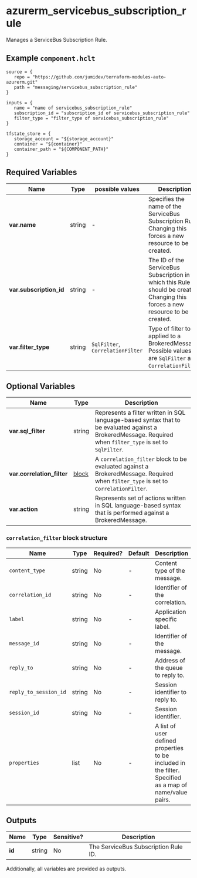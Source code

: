 # azurerm_servicebus_subscription_rule

Manages a ServiceBus Subscription Rule.

## Example `component.hclt`

```hcl
source = {
   repo = "https://github.com/jumidev/terraform-modules-auto-azurerm.git" 
   path = "messaging/servicebus_subscription_rule" 
}

inputs = {
   name = "name of servicebus_subscription_rule" 
   subscription_id = "subscription_id of servicebus_subscription_rule" 
   filter_type = "filter_type of servicebus_subscription_rule" 
}

tfstate_store = {
   storage_account = "${storage_account}" 
   container = "${container}" 
   container_path = "${COMPONENT_PATH}" 
}

```

## Required Variables

| Name | Type |  possible values |  Description |
| ---- | --------- |  ----------- | ----------- |
| **var.name** | string |  -  |  Specifies the name of the ServiceBus Subscription Rule. Changing this forces a new resource to be created. | 
| **var.subscription_id** | string |  -  |  The ID of the ServiceBus Subscription in which this Rule should be created. Changing this forces a new resource to be created. | 
| **var.filter_type** | string |  `SqlFilter`, `CorrelationFilter`  |  Type of filter to be applied to a BrokeredMessage. Possible values are `SqlFilter` and `CorrelationFilter`. | 

## Optional Variables

| Name | Type |  Description |
| ---- | --------- |  ----------- |
| **var.sql_filter** | string |  Represents a filter written in SQL language-based syntax that to be evaluated against a BrokeredMessage. Required when `filter_type` is set to `SqlFilter`. | 
| **var.correlation_filter** | [block](#correlation_filter-block-structure) |  A `correlation_filter` block to be evaluated against a BrokeredMessage. Required when `filter_type` is set to `CorrelationFilter`. | 
| **var.action** | string |  Represents set of actions written in SQL language-based syntax that is performed against a BrokeredMessage. | 

### `correlation_filter` block structure

| Name | Type | Required? | Default | Description |
| ---- | ---- | --------- | ------- | ----------- |
| `content_type` | string | No | - | Content type of the message. |
| `correlation_id` | string | No | - | Identifier of the correlation. |
| `label` | string | No | - | Application specific label. |
| `message_id` | string | No | - | Identifier of the message. |
| `reply_to` | string | No | - | Address of the queue to reply to. |
| `reply_to_session_id` | string | No | - | Session identifier to reply to. |
| `session_id` | string | No | - | Session identifier. |
| `properties` | list | No | - | A list of user defined properties to be included in the filter. Specified as a map of name/value pairs. |



## Outputs

| Name | Type | Sensitive? | Description |
| ---- | ---- | --------- | --------- |
| **id** | string | No  | The ServiceBus Subscription Rule ID. | 

Additionally, all variables are provided as outputs.
